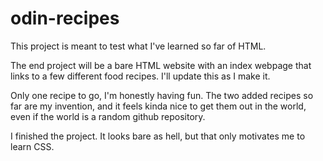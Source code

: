 # odin-recipes

This project is meant to test what I've learned so far of HTML.

The end project will be a bare HTML website with an index webpage that links to a few different food recipes. I'll update this as I make it.

Only one recipe to go, I'm honestly having fun. The two added recipes so far are my invention, and it feels kinda nice to get them out in the world, even if the world is a random github repository.

I finished the project. It looks bare as hell, but that only motivates me to learn CSS.